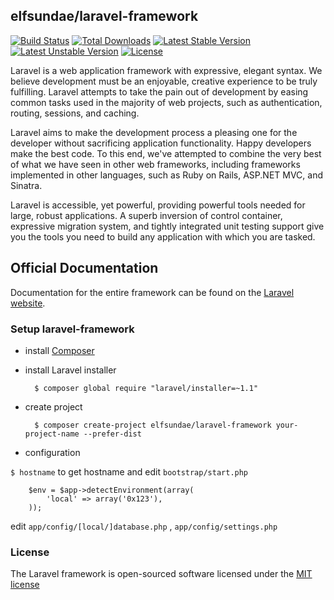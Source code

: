 ## elfsundae/laravel-framework

[![Build Status](https://travis-ci.org/ElfSundae/laravel-framework.svg?branch=master)](https://travis-ci.org/ElfSundae/laravel-framework)
[![Total Downloads](https://poser.pugx.org/elfsundae/laravel-framework/downloads.svg)](https://packagist.org/packages/elfsundae/laravel-framework)
[![Latest Stable Version](https://poser.pugx.org/elfsundae/laravel-framework/v/stable.svg)](https://packagist.org/packages/elfsundae/laravel-framework)
[![Latest Unstable Version](https://poser.pugx.org/elfsundae/laravel-framework/v/unstable.svg)](https://packagist.org/packages/elfsundae/laravel-framework)
[![License](https://poser.pugx.org/elfsundae/laravel-framework/license.svg)](https://packagist.org/packages/elfsundae/laravel-framework)

Laravel is a web application framework with expressive, elegant syntax. We believe development must be an enjoyable, creative experience to be truly fulfilling. Laravel attempts to take the pain out of development by easing common tasks used in the majority of web projects, such as authentication, routing, sessions, and caching.

Laravel aims to make the development process a pleasing one for the developer without sacrificing application functionality. Happy developers make the best code. To this end, we've attempted to combine the very best of what we have seen in other web frameworks, including frameworks implemented in other languages, such as Ruby on Rails, ASP.NET MVC, and Sinatra.

Laravel is accessible, yet powerful, providing powerful tools needed for large, robust applications. A superb inversion of control container, expressive migration system, and tightly integrated unit testing support give you the tools you need to build any application with which you are tasked.

## Official Documentation

Documentation for the entire framework can be found on the [Laravel website](http://laravel.com/docs).

### Setup laravel-framework

+ install [Composer](https://getcomposer.org/)
+ install Laravel installer

		$ composer global require "laravel/installer=~1.1"

+ create project

		$ composer create-project elfsundae/laravel-framework your-project-name --prefer-dist

+ configuration
	
 `$ hostname` to get hostname and edit `bootstrap/start.php`
 
		$env = $app->detectEnvironment(array(
			'local' => array('0x123'),
		));
		
 edit `app/config/[local/]database.php` , `app/config/settings.php`


### License

The Laravel framework is open-sourced software licensed under the [MIT license](http://opensource.org/licenses/MIT)
